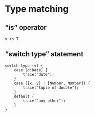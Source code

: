 # Type matching

## “is” operator

```
v is T
```

## “switch type” statement

```
switch type (v) {
    case (d:Date) {
        trace("date");
    }
    case ([x, y] : [Number, Number]) {
        trace("tuple of double");
    }
    default {
        trace("any other");
    }
}
```